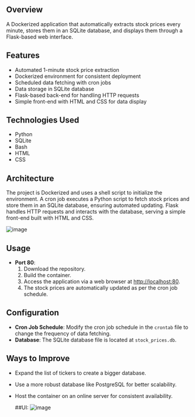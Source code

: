 ## Overview
A Dockerized application that automatically extracts stock prices every minute, stores them in an SQLite database, and displays them through a Flask-based web interface.

## Features
- Automated 1-minute stock price extraction
- Dockerized environment for consistent deployment
- Scheduled data fetching with cron jobs
- Data storage in SQLite database
- Flask-based back-end for handling HTTP requests
- Simple front-end with HTML and CSS for data display

## Technologies Used
- Python
- SQLite
- Bash
- HTML
- CSS

## Architecture
The project is Dockerized and uses a shell script to initialize the environment. A cron job executes a Python script to fetch stock prices and store them in an SQLite database, ensuring automated updating. Flask handles HTTP requests and interacts with the database, serving a simple front-end built with HTML and CSS.

![image](https://github.com/Thocook/Stock-Price-Extractor/assets/134341575/eaea4528-3c4d-4104-b718-8b2fa4e41a54)


## Usage
- **Port 80**:
  1. Download the repository.
  2. Build the container.
  3. Access the application via a web browser at [http://localhost:80](http://localhost:80).
  4. The stock prices are automatically updated as per the cron job schedule.

## Configuration
- **Cron Job Schedule**: Modify the cron job schedule in the `crontab` file to change the frequency of data fetching.
- **Database**: The SQLite database file is located at `stock_prices.db`.

## Ways to Improve
- Expand the list of tickers to create a bigger database.
- Use a more robust database like PostgreSQL for better scalability.
- Host the container on an online server for consistent availability.

  ##UI:
  ![image](https://github.com/Thocook/Stock-Price-Extractor/assets/134341575/5dca5458-e098-4f07-bd6c-9abdd13a0378)
